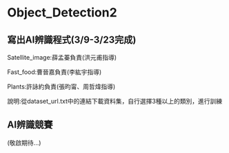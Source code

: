 # Object_Detection2
## 寫出AI辨識程式(3/9-3/23完成)
Satellite_image:薛孟蓁負責(洪元甫指導)

Fast_food:曹晉嘉負責(李紘宇指導)

Plants:許詠約負責(張昀甯、周哲煒指導)

說明:從dataset_url.txt中的連結下載資料集，自行選擇3種以上的類別，進行訓練

## AI辨識競賽
(敬啟期待...)
